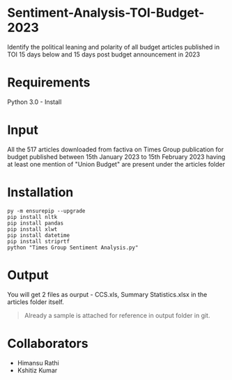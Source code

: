 # Sentiment-Analysis-TOI-Budget-2023
Identify the political leaning and polarity of all budget articles published in TOI 15 days below and 15 days post budget announcement in 2023

# Requirements
Python 3.0 - Install

# Input
All the 517 articles downloaded from factiva on Times Group publication for budget published between 15th January 2023 to 15th February 2023 having at least one mention of "Union Budget" are present under the articles folder

# Installation
```
py -m ensurepip --upgrade
pip install nltk
pip install pandas
pip install xlwt
pip install datetime
pip install striprtf
python "Times Group Sentiment Analysis.py"

```
# Output
You will get 2 files as ourput - CCS.xls, Summary Statistics.xlsx in the articles folder itself.
> Already a sample is attached for reference in output folder in git.

# Collaborators
- Himansu Rathi
- Kshitiz Kumar

